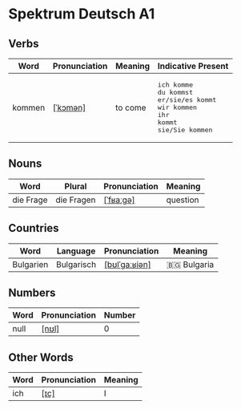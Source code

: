 # Spektrum Deutsch A1

## Verbs

| Word   | Pronunciation                                                         | Meaning | Indicative Present                                                                                                           |
| ------ | --------------------------------------------------------------------- | ------- | ---------------------------------------------------------------------------------------------------------------------------- |
| kommen | [[ˈkɔmən]](https://cdn.duden.de/_media_/audio/ID4111331_23791721.mp3) | to come | <pre>ich       komme<br>du        kommst<br>er/sie/es kommt<br>wir       kommen<br>ihr       kommt<br>sie/Sie   kommen</pre> |

## Nouns

| Word      | Plural     | Pronunciation                                                          | Meaning  |
| --------- | ---------- | ---------------------------------------------------------------------- | -------- |
| die Frage | die Fragen | [[ˈfʁaːɡə]](https://cdn.duden.de/_media_/audio/ID4113507_67059522.mp3) | question |

## Countries

| Word      | Language   | Pronunciation                                                               | Meaning       |
| --------- | ---------- | --------------------------------------------------------------------------- | ------------- |
| Bulgarien | Bulgarisch | [[bʊlˈɡaːʁiən]](https://cdn.duden.de/_media_/audio/ID4118264_405456075.mp3) | 🇧🇬 Bulgaria |

## Numbers

| Word | Pronunciation                                                       | Number |
| ---- | ------------------------------------------------------------------- | ------ |
| null | [[nʊl]](https://cdn.duden.de/_media_/audio/ID4173911_195019401.mp3) | 0      |

## Other Words

| Word | Pronunciation                                                      | Meaning |
| ---- | ------------------------------------------------------------------ | ------- |
| ich  | [[ɪç]](https://cdn.duden.de/_media_/audio/ID4110789_408990785.mp3) | I       |
